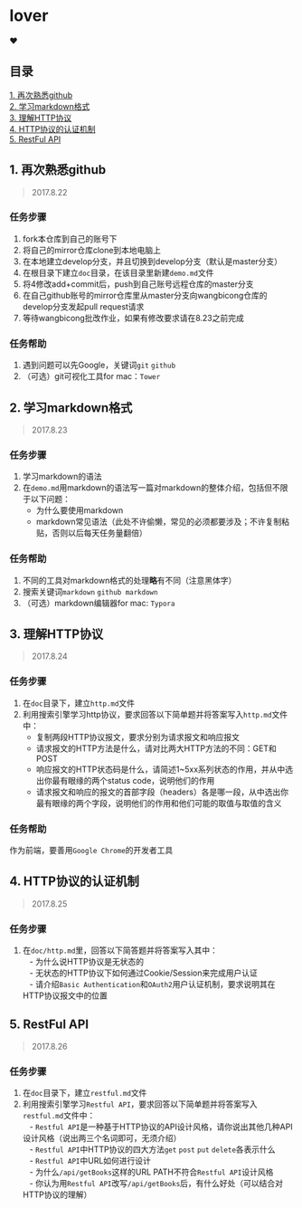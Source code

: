 # lover
:heart:

## 目录

[1. 再次熟悉github](#1-再次熟悉github)      
[2. 学习markdown格式](#2-学习markdown格式)                    
[3. 理解HTTP协议](#3-理解http协议)            
[4. HTTP协议的认证机制](#4-http协议的认证机制)          
[5. RestFul API](#5-restful-api)

## 1. 再次熟悉github

> 2017.8.22       

### 任务步骤     

1. fork本仓库到自己的账号下
2. 将自己的mirror仓库clone到本地电脑上
3. 在本地建立develop分支，并且切换到develop分支（默认是master分支）
4. 在根目录下建立`doc`目录，在该目录里新建`demo.md`文件
5. 将4修改add+commit后，push到自己账号远程仓库的master分支
6. 在自己github账号的mirror仓库里从master分支向wangbicong仓库的develop分支发起pull request请求
7. 等待wangbicong批改作业，如果有修改要求请在8.23之前完成

### 任务帮助

1. 遇到问题可以先Google，关键词`git` `github`
2. （可选）git可视化工具for mac：`Tower`

## 2. 学习markdown格式

> 2017.8.23       

### 任务步骤

1. 学习markdown的语法
2. 在`demo.md`用markdown的语法写一篇对markdown的整体介绍，包括但不限于以下问题：          
    - 为什么要使用markdown
    - markdown常见语法（此处不许偷懒，常见的必须都要涉及；不许复制粘贴，否则以后每天任务量翻倍）
      
### 任务帮助

1. 不同的工具对markdown格式的处理**略**有不同（注意黑体字）
2. 搜索关键词`markdown` `github markdown`
3. （可选）markdown编辑器for mac: `Typora`

## 3. 理解HTTP协议

> 2017.8.24       

### 任务步骤

1. 在`doc`目录下，建立`http.md`文件
2. 利用搜索引擎学习http协议，要求回答以下简单题并将答案写入`http.md`文件中：                  
    - 复制两段HTTP协议报文，要求分别为请求报文和响应报文
    - 请求报文的HTTP方法是什么，请对比两大HTTP方法的不同：GET和POST
    - 响应报文的HTTP状态码是什么，请简述1~5xx系列状态的作用，并从中选出你最有眼缘的两个status code，说明他们的作用
    - 请求报文和响应的报文的首部字段（headers）各是哪一段，从中选出你最有眼缘的两个字段，说明他们的作用和他们可能的取值与取值的含义

### 任务帮助

作为前端，要善用`Google Chrome`的开发者工具

## 4. HTTP协议的认证机制

> 2017.8.25 

### 任务步骤

1. 在`doc/http.md`里，回答以下简答题并将答案写入其中：                                  
    - 为什么说HTTP协议是无状态的                 
    - 无状态的HTTP协议下如何通过Cookie/Session来完成用户认证                
    - 请介绍`Basic Authentication`和`OAuth2`用户认证机制，要求说明其在HTTP协议报文中的位置               

## 5. RestFul API

> 2017.8.26        

### 任务步骤

1. 在`doc`目录下，建立`restful.md`文件
2. 利用搜索引擎学习`Restful API`，要求回答以下简单题并将答案写入`restful.md`文件中：                  
    - `Restful API`是一种基于HTTP协议的API设计风格，请你说出其他几种API设计风格（说出两三个名词即可，无须介绍）          
    - `Restful API`中HTTP协议的四大方法`get` `post` `put` `delete`各表示什么             
    - `Restful API`中URL如何进行设计               
    - 为什么`/api/getBooks`这样的URL PATH不符合`Restful API`设计风格                     
    - 你认为用`Restful API`改写`/api/getBooks`后，有什么好处（可以结合对HTTP协议的理解）         
   



